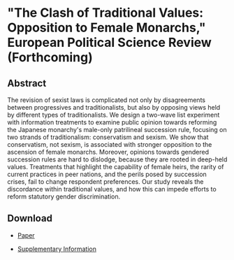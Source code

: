 # "The Clash of Traditional Values: Opposition to Female Monarchs," European Political Science Review (Forthcoming)

## Abstract
The revision of sexist laws is complicated not only by disagreements between progressives and traditionalists, but also by opposing views held by different types of traditionalists.
We design a two-wave list experiment with information treatments to examine public opinion towards reforming the Japanese monarchy's male-only patrilineal succession rule, focusing on two strands of traditionalism: conservatism and sexism.
We show that conservatism, not sexism, is associated with stronger opposition to the ascension of female monarchs.
Moreover, opinions towards gendered succession rules are hard to dislodge, because they are rooted in deep-held values.
Treatments that highlight the capability of female heirs, the rarity of current practices in peer nations, and the perils posed by succession crises, fail to change respondent preferences. 
Our study reveals the discordance within traditional values, and how this can impede efforts to reform statutory gender discrimination.

## Download

- [Paper](../files/clash.pdf)

- [Supplementary Information](../files/clash_si.pdf)
